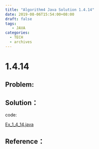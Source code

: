 ```yaml
---
title: "Algorithm4 Java Solution 1.4.14"
date: 2019-08-06T15:54:00+08:00
draft: false
tags:
   - JAVA
categories:
  - TECH
  - archives
---
```



# 1.4.14

## Problem:


## Solution：

code:

[Ex_1_4_14.java](./Ex_1_4_14.java)


## Reference：


